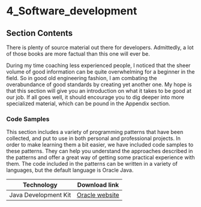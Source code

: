 # 4_Software_development

## Section Contents

There is plenty of source material out there for developers.
Admittedly, a lot of those books are more factual than this one will ever be.

During my time coaching less experienced people, I noticed that the sheer volume of good information can be quite overwhelming for
a beginner in the field. So in good old engineering fashion, I am combating the overabundance of good standards by creating yet another one.
My hope is that this section will give you an introduction on what it takes to be good at our job.
If all goes well, it should encourage you to dig deeper into more specialized material, which can be pound in the Appendix section.

### Code Samples

This section includes a variety of programming patterns that have been collected, and put to use
in both personal and professional projects. In order to make learning them a bit easier, we have included
code samples to these patterns. They can help you understand the approaches described in the patterns and offer
a great way of getting some practical experience with them. The code included in the patterns can be written in a variety of languages, but
the default language is Oracle Java.

| Technology           | Download link                                                                    |
|----------------------|----------------------------------------------------------------------------------|
| Java Development Kit | [Oracle website](https://www.oracle.com/java/technologies/javase-downloads.html) |
